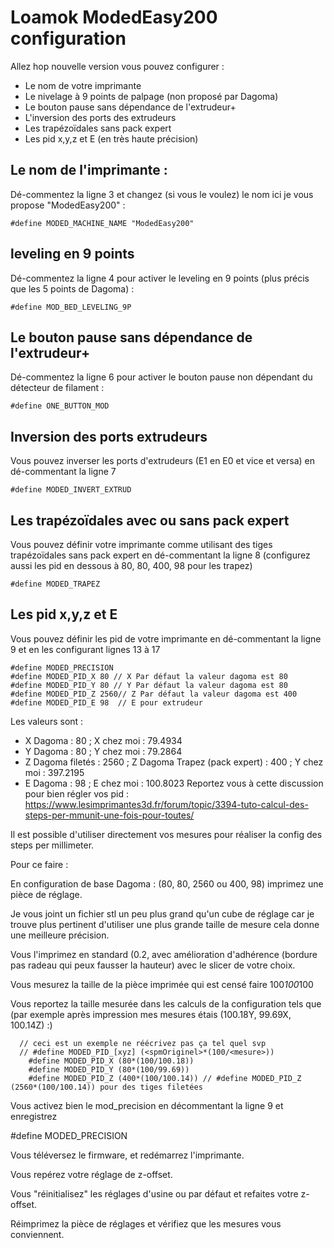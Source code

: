 # Loamok ModedEasy200 configuration

Allez hop nouvelle version vous pouvez configurer : 

 - Le nom de votre imprimante 
 - Le nivelage à 9 points de palpage (non proposé par Dagoma) 
 - Le bouton pause sans dépendance de l'extrudeur+ 
 - L'inversion des ports des extrudeurs
 - Les trapézoïdales sans pack expert 
 - Les pid x,y,z et E (en très haute précision)
 
## Le nom de l'imprimante :
Dé-commentez la ligne 3 et changez (si vous le voulez) le nom ici je vous propose "ModedEasy200" :

    #define MODED_MACHINE_NAME "ModedEasy200"

## leveling en 9 points
Dé-commentez la ligne 4 pour activer le leveling en 9 points (plus précis que les 5 points de Dagoma) :

    #define MOD_BED_LEVELING_9P

## Le bouton pause sans dépendance de l'extrudeur+
Dé-commentez la ligne 6 pour activer le bouton pause non dépendant du détecteur de filament :

    #define ONE_BUTTON_MOD

## Inversion des ports extrudeurs
Vous pouvez inverser les ports d'extrudeurs (E1 en E0 et vice et versa) en dé-commentant la ligne 7

    #define MODED_INVERT_EXTRUD

## Les trapézoïdales avec ou sans pack expert 
Vous pouvez définir votre imprimante comme utilisant des tiges trapézoïdales sans pack expert en dé-commentant la ligne 8 
(configurez aussi les pid en dessous à 80, 80, 400, 98 pour les trapez)

    #define MODED_TRAPEZ

## Les pid x,y,z et E 
Vous pouvez définir les pid de votre imprimante en dé-commentant la ligne 9 et en les configurant lignes 13 à 17 

    #define MODED_PRECISION
    #define MODED_PID_X 80 // X Par défaut la valeur dagoma est 80
    #define MODED_PID_Y 80 // Y Par défaut la valeur dagoma est 80
    #define MODED_PID_Z 2560// Z Par défaut la valeur dagoma est 400 
    #define MODED_PID_E 98  // E pour extrudeur
Les valeurs sont :

 - X Dagoma : 80 ; X chez moi : 79.4934
 - Y Dagoma : 80 ; Y chez moi : 79.2864
 - Z Dagoma filetés : 2560 ; Z Dagoma Trapez (pack expert) : 400  ; Y chez moi : 397.2195
 - E Dagoma : 98 ; E chez moi : 100.8023
Reportez vous à cette discussion pour bien régler vos pid :
https://www.lesimprimantes3d.fr/forum/topic/3394-tuto-calcul-des-steps-per-mmunit-une-fois-pour-toutes/

Il est possible d'utiliser directement vos mesures pour réaliser la config des steps per millimeter.

Pour ce faire :

En configuration de base Dagoma : (80, 80, 2560 ou 400, 98) imprimez une pièce de réglage.

Je vous joint un fichier stl un peu plus grand qu'un cube de réglage car je trouve plus pertinent d'utiliser une plus grande taille de mesure cela donne une meilleure précision.

Vous l'imprimez en standard (0.2, avec amélioration d'adhérence (bordure pas radeau qui peux fausser la hauteur) avec le slicer de votre choix.

Vous mesurez la taille de la pièce imprimée qui est censé faire 100*100*100

Vous reportez la taille mesurée dans les calculs de la configuration tels que (par exemple après impression mes mesures étais (100.18Y, 99.69X, 100.14Z) :)

```
  // ceci est un exemple ne réécrivez pas ça tel quel svp
  // #define MODED_PID_[xyz] (<spmOriginel>*(100/<mesure>))
    #define MODED_PID_X (80*(100/100.18))
    #define MODED_PID_Y (80*(100/99.69))
    #define MODED_PID_Z (400*(100/100.14)) // #define MODED_PID_Z (2560*(100/100.14)) pour des tiges filetées
```
Vous activez bien le mod_precision en décommentant la ligne 9 et enregistrez

  #define MODED_PRECISION

Vous téléversez le firmware, et redémarrez l'imprimante.

Vous repérez votre réglage de z-offset.

Vous "réinitialisez" les réglages d'usine ou par défaut et refaites votre z-offset.

Réimprimez la pièce de réglages et vérifiez que les mesures vous conviennent.

